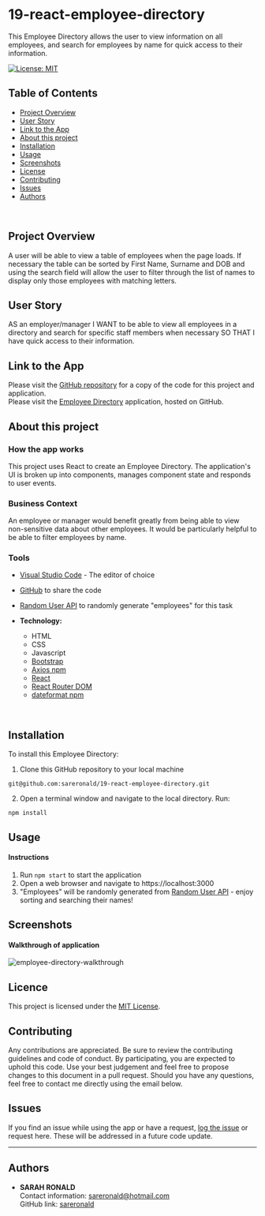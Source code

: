 # 19-react-employee-directory
This Employee Directory allows the user to view information on all employees, and search for employees by name for quick access to their information.

[![License: MIT](https://img.shields.io/badge/License-MIT-yellow.svg)](https://opensource.org/licenses/MIT)

## Table of Contents
* [Project Overview](#Project-Overview)
* [User Story](#User-Story)
* [Link to the App](#Link-to-the-App)
* [About this project](#About-this-project)
* [Installation](#Installation)
* [Usage](#Usage)
* [Screenshots](#Screenshots)
* [License](#License)
* [Contributing](#Contributing)
* [Issues](#Issues)
* [Authors](#Authors)
<br>

## Project Overview
A user will be able to view a table of employees when the page loads. If necessary the table can be sorted by First Name, Surname and DOB and using the search field will allow the user to filter through the list of names to display only those employees with matching letters.
<br>

## User Story
AS an employer/manager
I WANT to be able to view all employees in a directory and search for specific staff members when necessary
SO THAT I have quick access to their information.
<br>

## Link to the App
Please visit the <a href="https://github.com/sareronald/19-react-employee-directory.git">GitHub repository</a> for a copy of the code for this project and application.<br>
Please visit the <a href="">Employee Directory</a> application, hosted on GitHub.
<br>

## About this project
### **How the app works**
This project uses React to create an Employee Directory. The application's UI is broken up into components, manages component state and responds to user events. 
  
### **Business Context** 
An employee or manager would benefit greatly from being able to view non-sensitive data about other employees. It would be particularly helpful to be able to filter employees by name.
<br>

### **Tools**
* [Visual Studio Code](https://code.visualstudio.com/) - The editor of choice
* [GitHub](https://github.com/) to share the code
* [Random User API](https://randomuser.me/) to randomly generate "employees" for this task

* **Technology:**
  * HTML
  * CSS
  * Javascript
  * [Bootstrap](https://getbootstrap.com/)
  * [Axios npm](https://www.npmjs.com/package/axios)
  * [React](https://reactjs.org/docs/getting-started.html)
  * [React Router DOM](https://reactrouter.com/web/guides/quick-start)
  * [dateformat npm](https://www.npmjs.com/package/dateformat)
<br>

## Installation
To install this Employee Directory:
1. Clone this GitHub repository to your local machine
```
git@github.com:sareronald/19-react-employee-directory.git
```
2. Open a terminal window and navigate to the local directory. Run: 
```
npm install
```

## Usage
#### **Instructions**
1. Run ```npm start``` to start the application
1. Open a web browser and navigate to https://localhost:3000
1. "Employees" will be randomly generated from [Random User API](https://randomuser.me/) - enjoy sorting and searching their names!

## Screenshots
#### **Walkthrough of application**
![employee-directory-walkthrough](https://user-images.githubusercontent.com/67722377/104421734-e09e6400-55cf-11eb-91b3-44255d86022d.gif)
<br>


## Licence
This project is licensed under the [MIT License](https://opensource.org/licenses/MIT).
<br>

## Contributing
Any contributions are appreciated. Be sure to review the contributing guidelines and code of conduct. By participating, you are expected to uphold this code. Use your best judgement and feel free to propose changes to this document in a pull request. Should you have any questions, feel free to contact me directly using the email below.
<br>

## Issues
If you find an issue while using the app or have a request, [log the issue](https://github.com/sareronald/19-react-employee-directory/issues) or request here. These will be addressed in a future code update.
<br>
<hr>

## Authors
- **SARAH RONALD** <br>
  Contact information:
  sareronald@hotmail.com <br>
  GitHub link:
  [sareronald](https://github.com/sareronald)
